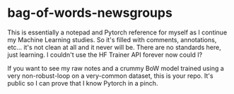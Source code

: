 # bag-of-words-newsgroups
This is essentially a notepad and Pytorch reference for myself as I continue my Machine Learning studies. So it's filled with comments, annotations, etc... it's not clean at all and it never will be. There are no standards here, just learning. I couldn't use the HF Trainer API forever now could I?

If you want to see my raw notes and a crummy BoW model trained using a very non-robust-loop on a very-common dataset, this is your repo. It's public so I can prove that I know Pytorch in a pinch.
